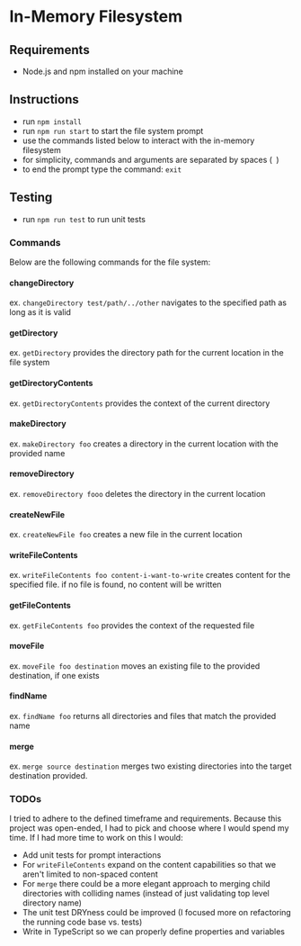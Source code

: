# In-Memory Filesystem

## Requirements
- Node.js and npm installed on your machine

## Instructions
- run `npm install`
- run `npm run start` to start the file system prompt
- use the commands listed below to interact with the in-memory filesystem
- for simplicity, commands and arguments are separated by spaces (` `)
- to end the prompt type the command: `exit`

## Testing
- run `npm run test` to run unit tests

### Commands
Below are the following commands for the file system:

#### changeDirectory
ex. `changeDirectory test/path/../other`
navigates to the specified path as long as it is valid

#### getDirectory
ex. `getDirectory`
provides the directory path for the current location in the file system

#### getDirectoryContents
ex. `getDirectoryContents`
provides the context of the current directory

#### makeDirectory
ex. `makeDirectory foo`
creates a directory in the current location with the provided name

#### removeDirectory
ex. `removeDirectory fooo`
deletes the directory in the current location

#### createNewFile
ex. `createNewFile foo`
creates a new file in the current location

#### writeFileContents
ex. `writeFileContents foo content-i-want-to-write`
creates content for the specified file. if no file is found, no content will be written

#### getFileContents
ex. `getFileContents foo`
provides the context of the requested file

#### moveFile
ex. `moveFile foo destination`
moves an existing file to the provided destination, if one exists

#### findName
ex. `findName foo`
returns all directories and files that match the provided name

#### merge
ex. `merge source destination`
merges two existing directories into the target destination provided.

### TODOs
I tried to adhere to the defined timeframe and requirements. Because this project was open-ended, I had to pick and choose where I would spend my time. If I had more time to work on this I would:
- Add unit tests for prompt interactions
- For `writeFileContents` expand on the content capabilities so that we aren't limited to non-spaced content
- For `merge` there could be a more elegant approach to merging child directories with colliding names (instead of just validating top level directory name)
- The unit test DRYness could be improved (I focused more on refactoring the running code base vs. tests)
- Write in TypeScript so we can properly define properties and variables

